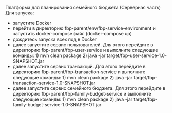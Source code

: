 Платформа для планирования семейного бюджета (Серверная часть)
Для запуска:
- запустите Docker
- перейти в директорию fbp-parent/env/fbp-service-environment и запустить docker-compose файл (docker-compose up)
- дождитесь запуска всех под в Docker
- далее запустите сервис пользователей. Для этого перейдите в директорию fbp-parent/fbp-user-service и выполните следующие команды: 1) mvn clean package 2) java -jar target/fbp-user-service-1.0-SNAPSHOT.jar
- далее запустите сервис транзакций. Для этого перейдите в директорию fbp-parent/fbp-transaction-service и выполните следующие команды: 1) mvn clean package 2) java -jar target/fbp-transaction-service-1.0-SNAPSHOT.jar
- далее запустите сервис семейного бюджета. Для этого перейдите в директорию fbp-parent/fbp-family-budget-service и выполните следующие команды: 1) mvn clean package 2) java -jar target/fbp-family-budget-service-1.0-SNAPSHOT.jar
